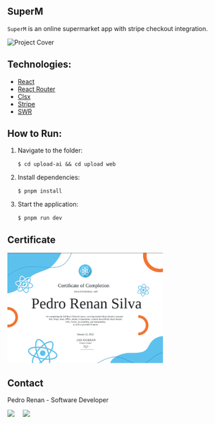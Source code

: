 ## SuperM

`SuperM` is an online supermarket app with stripe checkout integration.

![Project Cover](https://github.com/prenansb/superm-react-tutorial/blob/main/superm.gif)

## Technologies:
- [React](https://reactjs.org/)
- [React Router](https://reactrouter.com/en/main)
- [Clsx](https://github.com/lukeed/clsx)
- [Stripe](https://stripe.com/en-br)
- [SWR](https://swr.vercel.app/)

## How to Run:

1. Navigate to the folder:

   ```shell
   $ cd upload-ai && cd upload web
   ```

2. Install dependencies:

   ```shell
   $ pnpm install
   ```

3. Start the application:

   ```shell
   $ pnpm run dev
   ```


## Certificate

<img style="height: 250px" src="https://github.com/prenansb/superm-react-tutorial/blob/main/certificate.png">


## Contact

Pedro Renan - Software Developer

<div style="display: flex;">
  <a href="https://www.linkedin.com/in/pedro-renan/" target="_blank"><img src="https://img.shields.io/badge/-LinkedIn-%230077B5?style=for-the-badge&logo=linkedin&logoColor=white" style="margin-right: 2vw" target="_blank"></a>
  <a href="mailto:prenansb@gmail.com" target="_blank"><img src="https://img.shields.io/badge/-Gmail-%23333?style=for-the-badge&logo=gmail&logoColor=white" style="margin-right: 2vw""></a>
</div>
